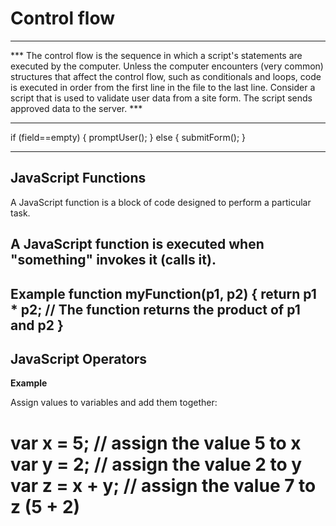 # Control flow
------------------------
*** The control flow is the sequence in which a script's statements are executed by the computer.
Unless the computer encounters (very common) structures that affect the control flow, such as conditionals and loops, code is executed in order from the first line in the file to the last line.
Consider a script that is used to validate user data from a site form. The script sends approved data to the server. ***

------
if (field==empty) {
    promptUser();
} else {
    submitForm();
}


----------------------
## JavaScript Functions
A JavaScript function is a block of code designed to perform a particular task.

A JavaScript function is executed when "something" invokes it (calls it).
---
Example
function myFunction(p1, p2) {
  return p1 * p2;   // The function returns the product of p1 and p2
}
----
## JavaScript Operators

**Example**

Assign values to variables and add them together:

var x = 5;         // assign the value 5 to x
var y = 2;         // assign the value 2 to y
var z = x + y;     // assign the value 7 to z (5 + 2)
=======

